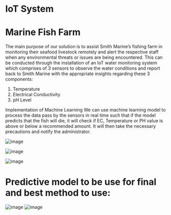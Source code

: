 # IoT System
# Marine Fish Farm

The main purpose of our solution is to assist Smith Marine’s fishing farm in monitoring their seafood livestock remotely and alert the respective staff when any environmental threats or issues are being encountered. 
This can be conducted through the installation of an IoT water monitoring system which comprises of 3 sensors to observe the water conditions and report back to Smith Marine with the appropriate insights regarding these 3 components: 
1. Temperature 
2. Electrical Conductivity 
3. pH Level


Implementation of Machine Learning
We can use machine learning model to process the data pass by the sensors in real time such that if the model predicts that the fish will die, it will check if EC, Temperature or PH value is above or below a recommended amount. It will then take the necessary precautions and notify the administrator. 

![image](https://github.com/wakiqwert/IoT-System/assets/140777898/bdb69562-232c-49bc-8e8a-0144370562e1)

![image](https://github.com/wakiqwert/IoT-System/assets/140777898/e17859a3-6cea-4ccc-8356-0bb179310d88)

![image](https://github.com/wakiqwert/IoT-System/assets/140777898/3e96e848-deb7-4256-bc05-f0f21e51f944)

# Predictive model to be use for final and best method to use:
![image](https://github.com/wakiqwert/IoT-System/assets/140777898/5f10a0ac-dd17-4cf0-96fb-5907f1942191)
![image](https://github.com/wakiqwert/IoT-System/assets/140777898/f748750c-8787-4830-b1f9-24867bd1a113)







